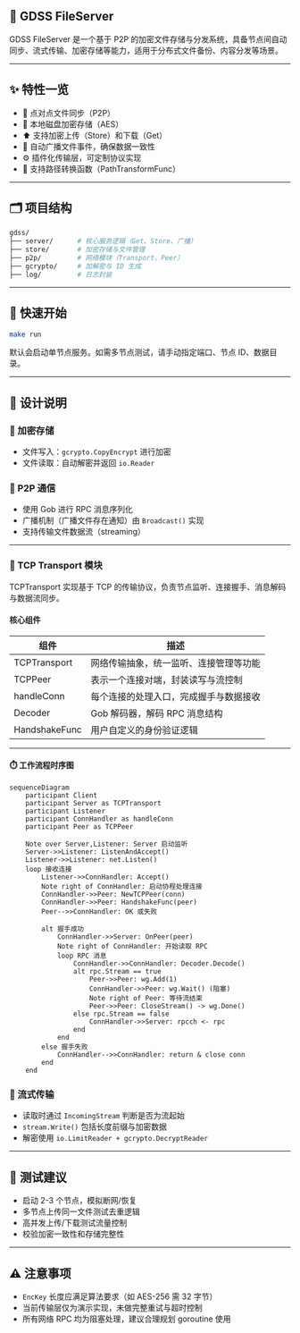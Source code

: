 ## 📂 GDSS FileServer

GDSS FileServer 是一个基于 P2P 的加密文件存储与分发系统，具备节点间自动同步、流式传输、加密存储等能力，适用于分布式文件备份、内容分发等场景。

---

## ✨ 特性一览

* 🔗 点对点文件同步（P2P）
* 🔐 本地磁盘加密存储（AES）
* ⬆️ 支持加密上传（Store）和下载（Get）
* 📣 自动广播文件事件，确保数据一致性
* ⚙️ 插件化传输层，可定制协议实现
* 🧭 支持路径转换函数（PathTransformFunc）

---

## 🗂️ 项目结构

```bash
gdss/
├── server/      # 核心服务逻辑（Get、Store、广播）
├── store/       # 加密存储与文件管理
├── p2p/         # 网络模块（Transport、Peer）
├── gcrypto/     # 加解密与 ID 生成
├── log/         # 日志封装
```

---

## 🚀 快速开始

```bash
make run
```

默认会启动单节点服务。如需多节点测试，请手动指定端口、节点 ID、数据目录。

---

## 🧩 设计说明

### 🔐 加密存储

* 文件写入：`gcrypto.CopyEncrypt` 进行加密
* 文件读取：自动解密并返回 `io.Reader`

### 📡 P2P 通信

* 使用 Gob 进行 RPC 消息序列化
* 广播机制（广播文件存在通知）由 `Broadcast()` 实现
* 支持传输文件数据流（streaming）

---

### 📡 TCP Transport 模块

TCPTransport 实现基于 TCP 的传输协议，负责节点监听、连接握手、消息解码与数据流同步。

#### 核心组件

| 组件            | 描述                  |
| ------------- | ------------------- |
| TCPTransport  | 网络传输抽象，统一监听、连接管理等功能 |
| TCPPeer       | 表示一个连接对端，封装读写与流控制   |
| handleConn    | 每个连接的处理入口，完成握手与数据接收 |
| Decoder       | Gob 解码器，解码 RPC 消息结构 |
| HandshakeFunc | 用户自定义的身份验证逻辑        |

---

#### ⏱️ 工作流程时序图

```mermaid
sequenceDiagram
    participant Client
    participant Server as TCPTransport
    participant Listener
    participant ConnHandler as handleConn
    participant Peer as TCPPeer

    Note over Server,Listener: Server 启动监听
    Server->>Listener: ListenAndAccept()
    Listener->>Listener: net.Listen()
    loop 接收连接
        Listener->>ConnHandler: Accept()
        Note right of ConnHandler: 启动协程处理连接
        ConnHandler->>Peer: NewTCPPeer(conn)
        ConnHandler->>Peer: HandshakeFunc(peer)
        Peer-->>ConnHandler: OK 或失败

        alt 握手成功
            ConnHandler->>Server: OnPeer(peer)
            Note right of ConnHandler: 开始读取 RPC
            loop RPC 消息
                ConnHandler->>ConnHandler: Decoder.Decode()
                alt rpc.Stream == true
                    Peer->>Peer: wg.Add(1)
                    ConnHandler->>Peer: wg.Wait() (阻塞)
                    Note right of Peer: 等待流结束
                    Peer->>Peer: CloseStream() -> wg.Done()
                else rpc.Stream == false
                    ConnHandler->>Server: rpcch <- rpc
                end
            end
        else 握手失败
            ConnHandler-->>ConnHandler: return & close conn
        end
    end
```

### 🌊 流式传输

* 读取时通过 `IncomingStream` 判断是否为流起始
* `stream.Write()` 包括长度前缀与加密数据
* 解密使用 `io.LimitReader + gcrypto.DecryptReader`

---

## 🧪 测试建议

* 启动 2-3 个节点，模拟断网/恢复
* 多节点上传同一文件测试去重逻辑
* 高并发上传/下载测试流量控制
* 校验加密一致性和存储完整性

---

## ⚠️ 注意事项

* `EncKey` 长度应满足算法要求（如 AES-256 需 32 字节）
* 当前传输层仅为演示实现，未做完整重试与超时控制
* 所有网络 RPC 均为阻塞处理，建议合理规划 goroutine 使用

